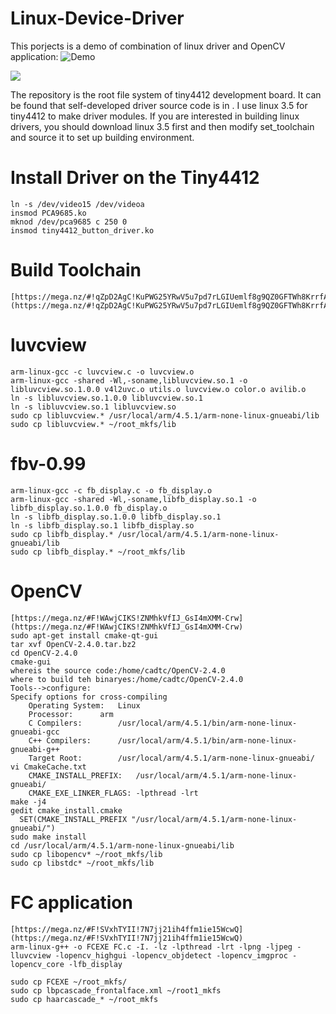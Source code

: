 # Linux-Device-Driver

This porjects is a demo of combination of linux driver and OpenCV application: ![Demo]()

![](https://github.com/lineagech/Linux-Device-Driver/blob/master/BD.JPG)

The repository is the root file system of tiny4412 development board. It can be found that self-developed driver source code is in [](kernel_3_5_0/drivers/char). I use linux 3.5 for tiny4412 to make driver modules. If you are interested in building linux drivers, you should download linux 3.5 first and then modify set_toolchain and source it to set up building environment.

# Install Driver on the Tiny4412
```
ln -s /dev/video15 /dev/videoa 
insmod PCA9685.ko
mknod /dev/pca9685 c 250 0
insmod tiny4412_button_driver.ko
```

# Build Toolchain
```
[https://mega.nz/#!qZpD2AgC!KuPWG25YRwV5u7pd7rLGIUemlf8g9QZ0GFTWh8KrrfA](https://mega.nz/#!qZpD2AgC!KuPWG25YRwV5u7pd7rLGIUemlf8g9QZ0GFTWh8KrrfA)
```

# luvcview
```
arm-linux-gcc -c luvcview.c -o luvcview.o
arm-linux-gcc -shared -Wl,-soname,libluvcview.so.1 -o libluvcview.so.1.0.0 v4l2uvc.o utils.o luvcview.o color.o avilib.o
ln -s libluvcview.so.1.0.0 libluvcview.so.1
ln -s libluvcview.so.1 libluvcview.so
sudo cp libluvcview.* /usr/local/arm/4.5.1/arm-none-linux-gnueabi/lib
sudo cp libluvcview.* ~/root_mkfs/lib
```

# fbv-0.99
```
arm-linux-gcc -c fb_display.c -o fb_display.o
arm-linux-gcc -shared -Wl,-soname,libfb_display.so.1 -o libfb_display.so.1.0.0 fb_display.o
ln -s libfb_display.so.1.0.0 libfb_display.so.1
ln -s libfb_display.so.1 libfb_display.so
sudo cp libfb_display.* /usr/local/arm/4.5.1/arm-none-linux-gnueabi/lib
sudo cp libfb_display.* ~/root_mkfs/lib
```

# OpenCV
```
[https://mega.nz/#F!WAwjCIKS!ZNMhkVfIJ_GsI4mXMM-Crw](https://mega.nz/#F!WAwjCIKS!ZNMhkVfIJ_GsI4mXMM-Crw)
sudo apt-get install cmake-qt-gui
tar xvf OpenCV-2.4.0.tar.bz2
cd OpenCV-2.4.0
cmake-gui
whereis the source code:/home/cadtc/OpenCV-2.4.0
where to build teh binaryes:/home/cadtc/OpenCV-2.4.0
Tools-->configure:
Specify options for cross-compiling
	Operating System:	Linux
	Processor:		arm	
	C Compilers:		/usr/local/arm/4.5.1/bin/arm-none-linux-gnueabi-gcc
	C++ Compilers:		/usr/local/arm/4.5.1/bin/arm-none-linux-gnueabi-g++
	Target Root:		/usr/local/arm/4.5.1/arm-none-linux-gnueabi/
vi CmakeCache.txt
	CMAKE_INSTALL_PREFIX:	/usr/local/arm/4.5.1/arm-none-linux-gnueabi/
	CMAKE_EXE_LINKER_FLAGS:	-lpthread -lrt
make -j4
gedit cmake_install.cmake
  SET(CMAKE_INSTALL_PREFIX "/usr/local/arm/4.5.1/arm-none-linux-gnueabi/")
sudo make install
cd /usr/local/arm/4.5.1/arm-none-linux-gnueabi/lib
sudo cp libopencv* ~/root_mkfs/lib
sudo cp libstdc* ~/root_mkfs/lib
```

# FC application
```
[https://mega.nz/#F!SVxhTYII!7N7jj21ih4ffm1ie15WcwQ](https://mega.nz/#F!SVxhTYII!7N7jj21ih4ffm1ie15WcwQ)
arm-linux-g++ -o FCEXE FC.c -I. -lz -lpthread -lrt -lpng -ljpeg -lluvcview -lopencv_highgui -lopencv_objdetect -lopencv_imgproc -lopencv_core -lfb_display

sudo cp FCEXE ~/root_mkfs/
sudo cp lbpcascade_frontalface.xml ~/root1_mkfs
sudo cp haarcascade_* ~/root_mkfs
```
